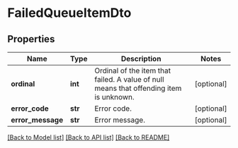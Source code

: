 # FailedQueueItemDto

## Properties
Name | Type | Description | Notes
------------ | ------------- | ------------- | -------------
**ordinal** | **int** | Ordinal of the item that failed.  A value of null means that offending item is unknown. | [optional] 
**error_code** | **str** | Error code. | [optional] 
**error_message** | **str** | Error message. | [optional] 

[[Back to Model list]](../README.md#documentation-for-models) [[Back to API list]](../README.md#documentation-for-api-endpoints) [[Back to README]](../README.md)


